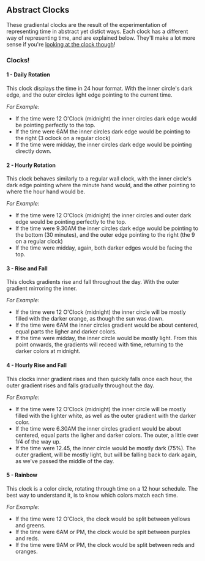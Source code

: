 ## Abstract Clocks

These gradiental clocks are the result of the experimentation of representing time in abstract yet distict ways. Each clock has a different way of representing time, and are explained below. They'll make a lot more sense if you're [looking at the clock though](http://tholman.com/abstract-clocks)!

### Clocks!

#### 1 - Daily Rotation

This clock displays the time in 24 hour format. With the inner circle's dark edge, and the outer circles light edge pointing to the current time.

*For Example:*

- If the time were 12 O'Clock (midnight) the inner circles dark edge would be pointing perfectly to the top.
- If the time were 6AM the inner circles dark edge would be pointing to the right (3 oclock on a regular clock)
- If the time were midday, the inner circles dark edge would be pointing directly down.

#### 2 - Hourly Rotation
        
This clock behaves similarly to a regular wall clock, with the inner circle's dark edge pointing where the minute hand would, and the other pointing to where the hour hand would be.

*For Example:*

- If the time were 12 O'Clock (midnight) the inner circles and outer dark edge would be pointing perfectly to the top.
- If the time were 9.30AM the inner circles dark edge would be pointing to the bottom (30 minutes), and the outer edge pointing to the right (the 9 on a regular clock)
- If the time were midday, again, both darker edges would be facing the top.

#### 3 - Rise and Fall

This clocks gradients rise and fall throughout the day. With the outer gradient mirroring the inner.

*For Example:*

- If the time were 12 O'Clock (midnight) the inner circle will be mostly filled with the darker orange, as though the sun was down.
- If the time were 6AM the inner circles gradient would be about centered, equal parts the ligher and darker colors.
- If the time were midday, the inner circle would be mostly light. From this point onwards, the gradients will receed with time, returning to the darker colors at midnight.

#### 4 - Hourly Rise and Fall

This clocks inner gradient rises and then quickly falls once each hour, the outer gradient rises and falls gradually throughout the day.

*For Example:*

- If the time were 12 O'Clock (midnight) the inner circle will be mostly filled with the lighter white, as well as the outer gradient with the darker color.
- If the time were 6.30AM the inner circles gradient would be about centered, equal parts the ligher and darker colors. The outer, a little over 1/4 of the way up.
- If the time were 12.45, the inner circle would be mostly dark (75%). The outer gradient, will be mostly light, but will be falling back to dark again, as we've passed the middle of the day.

#### 5 - Rainbow

This clock is a color circle, rotating through time on a 12 hour schedule. The best way to understand it, is to know which colors match each time.

*For Example:*

- If the time were 12 O'Clock, the clock would be split between yellows and greens.
- If the time were 6AM or PM, the clock would be spit between purples and reds.
- If the time were 9AM or PM, the clock would be split between reds and oranges.
